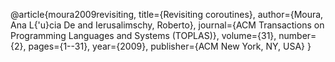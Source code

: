 @article{moura2009revisiting,
  title={Revisiting coroutines},
  author={Moura, Ana L{\'u}cia De and Ierusalimschy, Roberto},
  journal={ACM Transactions on Programming Languages and Systems (TOPLAS)},
  volume={31},
  number={2},
  pages={1--31},
  year={2009},
  publisher={ACM New York, NY, USA}
}